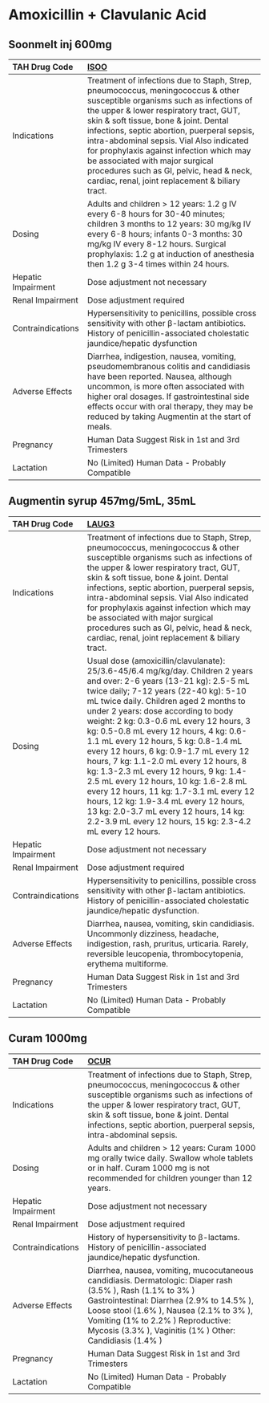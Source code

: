 # Amoxicillin + Clavulanic Acid

## Soonmelt inj 600mg

| TAH Drug Code      | [**ISOO**](https://www.tahsda.org.tw/drugs/hissearch.php?drug_code=ISOO)                                                                                                                                                                                                                                                                                                                                                                                                                |
|:-------------------|:----------------------------------------------------------------------------------------------------------------------------------------------------------------------------------------------------------------------------------------------------------------------------------------------------------------------------------------------------------------------------------------------------------------------------------------------------------------------------------------|
| Indications        | Treatment of infections due to Staph, Strep, pneumococcus, meningococcus & other susceptible organisms such as infections of the upper & lower respiratory tract, GUT, skin & soft tissue, bone & joint. Dental infections, septic abortion, puerperal sepsis, intra-abdominal sepsis. Vial Also indicated for prophylaxis against infection which may be associated with major surgical procedures such as GI, pelvic, head & neck, cardiac, renal, joint replacement & biliary tract. |
| Dosing             | Adults and children > 12 years: 1.2 g IV every 6-8 hours for 30-40 minutes; children 3 months to 12 years: 30 mg/kg IV every 6-8 hours; infants 0-3 months: 30 mg/kg IV every 8-12 hours. Surgical prophylaxis: 1.2 g at induction of anesthesia then 1.2 g 3-4 times within 24 hours.                                                                                                                                                                                                  |
| Hepatic Impairment | Dose adjustment not necessary                                                                                                                                                                                                                                                                                                                                                                                                                                                           |
| Renal Impairment   | Dose adjustment required                                                                                                                                                                                                                                                                                                                                                                                                                                                                |
| Contraindications  | Hypersensitivity to penicillins, possible cross sensitivity with other β-lactam antibiotics. History of penicillin-associated cholestatic jaundice/hepatic dysfunction                                                                                                                                                                                                                                                                                                                  |
| Adverse Effects    | Diarrhea, indigestion, nausea, vomiting, pseudomembranous colitis and candidiasis have been reported. Nausea, although uncommon, is more often associated with higher oral dosages. If gastrointestinal side effects occur with oral therapy, they may be reduced by taking Augmentin at the start of meals.                                                                                                                                                                            |
| Pregnancy          | Human Data Suggest Risk in 1st and 3rd Trimesters                                                                                                                                                                                                                                                                                                                                                                                                                                       |
| Lactation          | No (Limited) Human Data - Probably Compatible                                                                                                                                                                                                                                                                                                                                                                                                                                           |

## Augmentin syrup 457mg/5mL, 35mL

| TAH Drug Code      | [**LAUG3**](https://www.tahsda.org.tw/drugs/hissearch.php?drug_code=LAUG3)                                                                                                                                                                                                                                                                                                                                                                                                                                                                                                                                                                                                                                                                    |
|:-------------------|:----------------------------------------------------------------------------------------------------------------------------------------------------------------------------------------------------------------------------------------------------------------------------------------------------------------------------------------------------------------------------------------------------------------------------------------------------------------------------------------------------------------------------------------------------------------------------------------------------------------------------------------------------------------------------------------------------------------------------------------------|
| Indications        | Treatment of infections due to Staph, Strep, pneumococcus, meningococcus & other susceptible organisms such as infections of the upper & lower respiratory tract, GUT, skin & soft tissue, bone & joint. Dental infections, septic abortion, puerperal sepsis, intra-abdominal sepsis. Vial Also indicated for prophylaxis against infection which may be associated with major surgical procedures such as GI, pelvic, head & neck, cardiac, renal, joint replacement & biliary tract.                                                                                                                                                                                                                                                       |
| Dosing             | Usual dose (amoxicillin/clavulanate): 25/3.6-45/6.4 mg/kg/day. Children 2 years and over: 2-6 years (13-21 kg): 2.5-5 mL twice daily; 7-12 years (22-40 kg): 5-10 mL twice daily. Children aged 2 months to under 2 years: dose according to body weight: 2 kg: 0.3-0.6 mL every 12 hours, 3 kg: 0.5-0.8 mL every 12 hours, 4 kg: 0.6-1.1 mL every 12 hours, 5 kg: 0.8-1.4 mL every 12 hours, 6 kg: 0.9-1.7 mL every 12 hours, 7 kg: 1.1-2.0 mL every 12 hours, 8 kg: 1.3-2.3 mL every 12 hours, 9 kg: 1.4-2.5 mL every 12 hours, 10 kg: 1.6-2.8 mL every 12 hours, 11 kg: 1.7-3.1 mL every 12 hours, 12 kg: 1.9-3.4 mL every 12 hours, 13 kg: 2.0-3.7 mL every 12 hours, 14 kg: 2.2-3.9 mL every 12 hours, 15 kg: 2.3-4.2 mL every 12 hours. |
| Hepatic Impairment | Dose adjustment not necessary                                                                                                                                                                                                                                                                                                                                                                                                                                                                                                                                                                                                                                                                                                                 |
| Renal Impairment   | Dose adjustment required                                                                                                                                                                                                                                                                                                                                                                                                                                                                                                                                                                                                                                                                                                                      |
| Contraindications  | Hypersensitivity to penicillins, possible cross sensitivity with other β-lactam antibiotics. History of penicillin-associated cholestatic jaundice/hepatic dysfunction.                                                                                                                                                                                                                                                                                                                                                                                                                                                                                                                                                                       |
| Adverse Effects    | Diarrhea, nausea, vomiting, skin candidiasis. Uncommonly dizziness, headache, indigestion, rash, pruritus, urticaria. Rarely, reversible leucopenia, thrombocytopenia, erythema multiforme.                                                                                                                                                                                                                                                                                                                                                                                                                                                                                                                                                   |
| Pregnancy          | Human Data Suggest Risk in 1st and 3rd Trimesters                                                                                                                                                                                                                                                                                                                                                                                                                                                                                                                                                                                                                                                                                             |
| Lactation          | No (Limited) Human Data - Probably Compatible                                                                                                                                                                                                                                                                                                                                                                                                                                                                                                                                                                                                                                                                                                 |

## Curam 1000mg

| TAH Drug Code      | [**OCUR**](https://www.tahsda.org.tw/drugs/hissearch.php?drug_code=OCUR)                                                                                                                                                                                                                              |
|:-------------------|:------------------------------------------------------------------------------------------------------------------------------------------------------------------------------------------------------------------------------------------------------------------------------------------------------|
| Indications        | Treatment of infections due to Staph, Strep, pneumococcus, meningococcus & other susceptible organisms such as infections of the upper & lower respiratory tract, GUT, skin & soft tissue, bone & joint. Dental infections, septic abortion, puerperal sepsis, intra-abdominal sepsis.                |
| Dosing             | Adults and children > 12 years: Curam 1000 mg orally twice daily. Swallow whole tablets or in half. Curam 1000 mg is not recommended for children younger than 12 years.                                                                                                                              |
| Hepatic Impairment | Dose adjustment not necessary                                                                                                                                                                                                                                                                         |
| Renal Impairment   | Dose adjustment required                                                                                                                                                                                                                                                                              |
| Contraindications  | History of hypersensitivity to β-lactams. History of penicillin-associated jaundice/hepatic dysfunction.                                                                                                                                                                                              |
| Adverse Effects    | Diarrhea, nausea, vomiting, mucocutaneous candidiasis. Dermatologic: Diaper rash (3.5% ), Rash (1.1% to 3% ) Gastrointestinal: Diarrhea (2.9% to 14.5% ), Loose stool (1.6% ), Nausea (2.1% to 3% ), Vomiting (1% to 2.2% ) Reproductive: Mycosis (3.3% ), Vaginitis (1% ) Other: Candidiasis (1.4% ) |
| Pregnancy          | Human Data Suggest Risk in 1st and 3rd Trimesters                                                                                                                                                                                                                                                     |
| Lactation          | No (Limited) Human Data - Probably Compatible                                                                                                                                                                                                                                                         |

